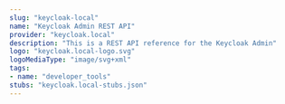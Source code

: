 ```yaml
---
slug: "keycloak-local"
name: "Keycloak Admin REST API"
provider: "keycloak.local"
description: "This is a REST API reference for the Keycloak Admin"
logo: "keycloak.local-logo.svg"
logoMediaType: "image/svg+xml"
tags:
- name: "developer_tools"
stubs: "keycloak.local-stubs.json"
---
```

